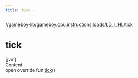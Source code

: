 ```yaml
---
title: tick -
---
```

//[gameboy-lib](../../index.md)/[gameboy.cpu.instructions.loads](../index.md)/[LD_r_HL](index.md)/[tick](tick.md)



# tick  
[jvm]  
Content  
open override fun [tick](tick.md)()  



